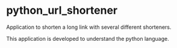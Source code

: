 # python_url_shortener

Application to shorten a long link with several different shorteners.

This application is developed to understand the python language.
